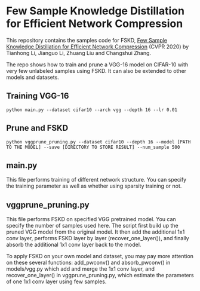 # Few Sample Knowledge Distillation for Efficient Network Compression

This repository contains the samples code for FSKD, [Few Sample Knowledge Distillation for Efficient Network Compression](https://arxiv.org/abs/1812.01839) (CVPR 2020) by Tianhong Li, Jianguo Li, Zhuang Liu and Changshui Zhang.

The repo shows how to train and prune a VGG-16 model on CIFAR-10 with very few unlabeled samples using FSKD. It can also be extended to other models and datasets.
## Training VGG-16

```shell
python main.py --dataset cifar10 --arch vgg --depth 16 --lr 0.01
```

## Prune and FSKD

```shell
python vggprune_pruning.py --dataset cifar10 --depth 16 --model [PATH TO THE MODEL] --save [DIRECTORY TO STORE RESULT] --num_sample 500
```

## main.py

This file performs training of different network structure. You can specify the training parameter as well as whether using sparsity training or not.

## vggprune_pruning.py

This file performs FSKD on specified VGG pretrained model. You can specify the number of samples used here. The script first build up the pruned VGG model from the original model. It then add the additional 1x1 conv layer, performs FSKD layer by layer (recover_one_layer()), and finally absorb the additional 1x1 conv layer back to the model.

To apply FSKD on your own model and dataset, you may pay more attention on these several functions: add_pwconv() and absorb_pwconv() in models/vgg.py which add and merge the 1x1 conv layer, and recover_one_layer() in vggprune_pruning.py, which estimate the parameters of one 1x1 conv layer using few samples.